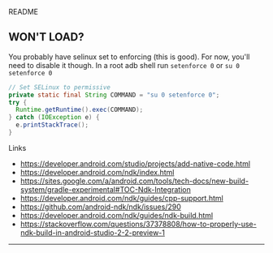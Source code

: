 README


## WON'T LOAD?

You probably have selinux set to enforcing (this is good). For now, you'll need to disable it though.
In a root adb shell run `setenforce 0` or `su 0 setenforce 0`

```java
// Set SELinux to permissive
private static final String COMMAND = "su 0 setenforce 0";
try {
  Runtime.getRuntime().exec(COMMAND);
} catch (IOException e) {
  e.printStackTrace();
}
```

Links

- https://developer.android.com/studio/projects/add-native-code.html
- https://developer.android.com/ndk/index.html
- https://sites.google.com/a/android.com/tools/tech-docs/new-build-system/gradle-experimental#TOC-Ndk-Integration
- https://developer.android.com/ndk/guides/cpp-support.html
- https://github.com/android-ndk/ndk/issues/290
- https://developer.android.com/ndk/guides/ndk-build.html
- https://stackoverflow.com/questions/37378808/how-to-properly-use-ndk-build-in-android-studio-2-2-preview-1

---
